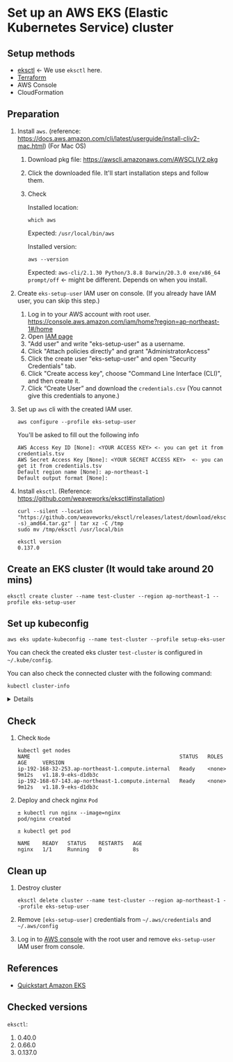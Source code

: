# Set up an AWS EKS (Elastic Kubernetes Service) cluster

## Setup methods

- [eksctl](https://eksctl.io) <- We use `eksctl` here.
- [Terraform](https://registry.terraform.io/modules/terraform-aws-modules/eks/aws/latest)
- AWS Console
- CloudFormation

## Preparation

1. Install `aws`. (reference: https://docs.aws.amazon.com/cli/latest/userguide/install-cliv2-mac.html) (For Mac OS)

    1. Download pkg file: https://awscli.amazonaws.com/AWSCLIV2.pkg
    1. Click the downloaded file. It'll start installation steps and follow them.
    1. Check

        Installed location:

        ```
        which aws
        ```

        Expected: `/usr/local/bin/aws`

        Installed version:

        ```
        aws --version
        ```

        Expected: `aws-cli/2.1.30 Python/3.8.8 Darwin/20.3.0 exe/x86_64 prompt/off` <- might be different. Depends on when you install.

1. Create `eks-setup-user` IAM user on console. (If you already have IAM user, you can skip this step.)

    1. Log in to your AWS account with root user. https://console.aws.amazon.com/iam/home?region=ap-northeast-1#/home
    1. Open [IAM page](https://console.aws.amazon.com/iam/home?region=ap-northeast-1#/home)
    1. "Add user" and write "eks-setup-user" as a username.
    1. Click "Attach policies directly" and grant "AdministratorAccess"
    1. Click the create user "eks-setup-user" and open "Security Credentials" tab.
    1. Click "Create access key", choose "Command Line Interface (CLI)", and then create it.
    1. Click “Create User” and download the `credentials.csv` (You cannot give this credentials to anyone.)


1. Set up `aws` cli with the created IAM user.

    ```
    aws configure --profile eks-setup-user
    ```

    You'll be asked to fill out the following info

    ```
    AWS Access Key ID [None]: <YOUR ACCESS KEY> <- you can get it from credentials.tsv
    AWS Secret Access Key [None]: <YOUR SECRET ACCESS KEY>  <- you can get it from credentials.tsv
    Default region name [None]: ap-northeast-1
    Default output format [None]:
    ```

1. Install `eksctl`. (Reference: https://github.com/weaveworks/eksctl#installation)

    ```
    curl --silent --location "https://github.com/weaveworks/eksctl/releases/latest/download/eksctl_$(uname -s)_amd64.tar.gz" | tar xz -C /tmp
    sudo mv /tmp/eksctl /usr/local/bin
    ```

    ```
    eksctl version
    0.137.0
    ```

## Create an EKS cluster (It would take around 20 mins)

```
eksctl create cluster --name test-cluster --region ap-northeast-1 --profile eks-setup-user
```

## Set up kubeconfig

```
aws eks update-kubeconfig --name test-cluster --profile setup-eks-user
```

You can check the created eks cluster `test-cluster` is configured in `~/.kube/config`.

You can also check the connected cluster with the following command:

```
kubectl cluster-info
```

<details>

```
Kubernetes control plane is running at https://xxxxxx.yl4.ap-northeast-1.eks.amazonaws.com
CoreDNS is running at https://xxxxx.yl4.ap-northeast-1.eks.amazonaws.com/api/v1/namespaces/kube-system/services/kube-dns:dns/proxy

To further debug and diagnose cluster problems, use 'kubectl cluster-info dump'.
```

</details>


## Check

1. Check `Node`

    ```
    kubectl get nodes
    NAME                                                STATUS   ROLES    AGE     VERSION
    ip-192-168-32-253.ap-northeast-1.compute.internal   Ready    <none>   9m12s   v1.18.9-eks-d1db3c
    ip-192-168-67-143.ap-northeast-1.compute.internal   Ready    <none>   9m12s   v1.18.9-eks-d1db3c
    ```

1. Deploy and check nginx `Pod`

    ```
    ± kubectl run nginx --image=nginx
    pod/nginx created
    ```

    ```
    ± kubectl get pod

    NAME    READY   STATUS    RESTARTS   AGE
    nginx   1/1     Running   0          8s
    ```

## Clean up

1. Destroy cluster

    ```
    eksctl delete cluster --name test-cluster --region ap-northeast-1 --profile eks-setup-user
    ```

1. Remove `[eks-setup-user]` credentials from `~/.aws/credentials` and `~/.aws/config`
1. Log in to [AWS console](https://console.aws.amazon.com/iam/home?region=ap-northeast-1#/users) with the root user and remove `eks-setup-user` IAM user from console.


## References

- [Quickstart Amazon EKS](https://github.com/aws-quickstart/quickstart-amazon-eks)

## Checked versions

`eksctl`:
1. 0.40.0
1. 0.66.0
1. 0.137.0
